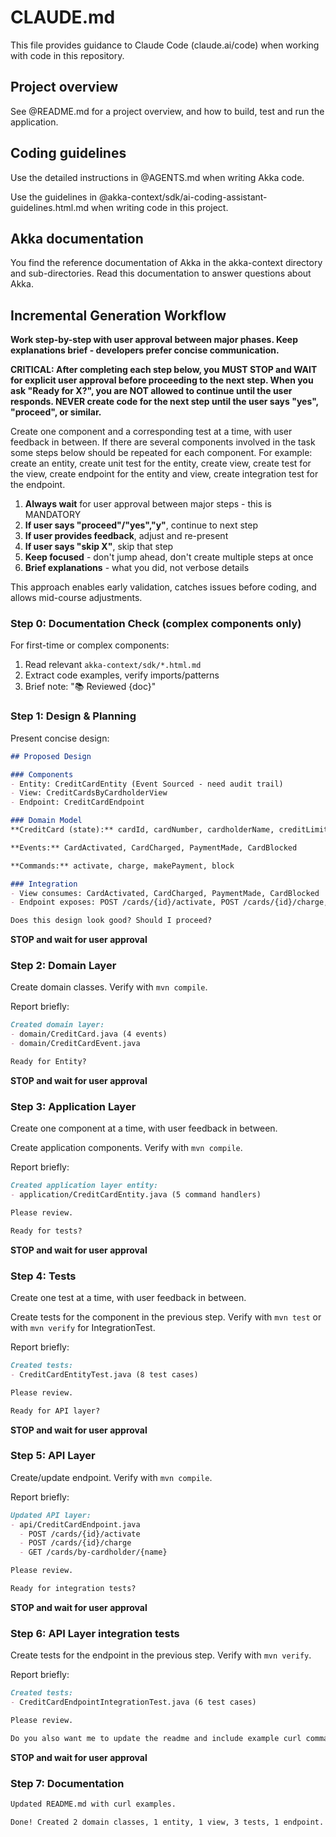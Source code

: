 # CLAUDE.md

This file provides guidance to Claude Code (claude.ai/code) when working with code in this repository.

## Project overview

See @README.md for a project overview, and how to build, test and run the application.

## Coding guidelines

Use the detailed instructions in @AGENTS.md when writing Akka code.

Use the guidelines in @akka-context/sdk/ai-coding-assistant-guidelines.html.md when writing code in this project.

## Akka documentation

You find the reference documentation of Akka in the akka-context directory and sub-directories.
Read this documentation to answer questions about Akka.

## Incremental Generation Workflow

**Work step-by-step with user approval between major phases. Keep explanations brief - developers prefer concise communication.**

**CRITICAL: After completing each step below, you MUST STOP and WAIT for explicit user approval before proceeding to the next step. When you ask "Ready for X?", you are NOT allowed to continue until the user responds. NEVER create code for the next step until the user says "yes", "proceed", or similar.**

Create one component and a corresponding test at a time, with user feedback in between. If there are several components involved in the task some steps below should be repeated for each component. For example: create an entity, create unit test for the entity, create view, create test for the view, create endpoint for the entity and view, create integration test for the endpoint.

1. **Always wait** for user approval between major steps - this is MANDATORY
2. **If user says "proceed"/"yes","y"**, continue to next step
3. **If user provides feedback**, adjust and re-present
4. **If user says "skip X"**, skip that step
5. **Keep focused** - don't jump ahead, don't create multiple steps at once
6. **Brief explanations** - what you did, not verbose details

This approach enables early validation, catches issues before coding, and allows mid-course adjustments.

### Step 0: Documentation Check (complex components only)

For first-time or complex components:
1. Read relevant `akka-context/sdk/*.html.md`
2. Extract code examples, verify imports/patterns
3. Brief note: "📚 Reviewed {doc}"

### Step 1: Design & Planning

Present concise design:
```markdown
## Proposed Design

### Components
- Entity: CreditCardEntity (Event Sourced - need audit trail)
- View: CreditCardsByCardholderView
- Endpoint: CreditCardEndpoint

### Domain Model
**CreditCard (state):** cardId, cardNumber, cardholderName, creditLimit, currentBalance, active

**Events:** CardActivated, CardCharged, PaymentMade, CardBlocked

**Commands:** activate, charge, makePayment, block

### Integration
- View consumes: CardActivated, CardCharged, PaymentMade, CardBlocked
- Endpoint exposes: POST /cards/{id}/activate, POST /cards/{id}/charge, GET /cards/by-cardholder/{name}

Does this design look good? Should I proceed?
```

**STOP and wait for user approval**

### Step 2: Domain Layer

Create domain classes. Verify with `mvn compile`.

Report briefly:
```markdown
Created domain layer:
- domain/CreditCard.java (4 events)
- domain/CreditCardEvent.java

Ready for Entity?
```

**STOP and wait for user approval**

### Step 3: Application Layer

Create one component at a time, with user feedback in between.

Create application components. Verify with `mvn compile`.

Report briefly:
```markdown
Created application layer entity:
- application/CreditCardEntity.java (5 command handlers)

Please review.

Ready for tests?
```

**STOP and wait for user approval**

### Step 4: Tests

Create one test at a time, with user feedback in between.

Create tests for the component in the previous step. Verify with `mvn test` or with `mvn verify` for IntegrationTest.

Report briefly:
```markdown
Created tests:
- CreditCardEntityTest.java (8 test cases)

Please review.

Ready for API layer?
```

**STOP and wait for user approval**

### Step 5: API Layer

Create/update endpoint. Verify with `mvn compile`.

Report briefly:
```markdown
Updated API layer:
- api/CreditCardEndpoint.java
  - POST /cards/{id}/activate
  - POST /cards/{id}/charge
  - GET /cards/by-cardholder/{name}

Please review.

Ready for integration tests?
```

**STOP and wait for user approval**

### Step 6: API Layer integration tests

Create tests for the endpoint in the previous step. Verify with `mvn verify`.

Report briefly:
```markdown
Created tests:
- CreditCardEndpointIntegrationTest.java (6 test cases)

Please review.

Do you also want me to update the readme and include example curl commands of the endpoint?
```

**STOP and wait for user approval**

### Step 7: Documentation

```markdown
Updated README.md with curl examples.

Done! Created 2 domain classes, 1 entity, 1 view, 3 tests, 1 endpoint.
```
